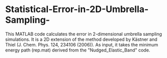 # Statistical-Error-in-2D-Umbrella-Sampling-
This MATLAB code calculates the error in 2-dimensional umbrella sampling simulations. It is a 2D extension of the method developed by Kästner and Thiel (J. Chem. Phys. 124, 234106 (2006)). As input, it takes the minimum energy path (rep.mat) derived from the "Nudged_Elastic_Band" code.
